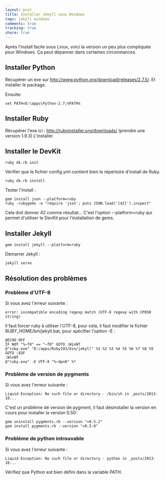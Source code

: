 ```yaml
---
layout: post
title: Installer Jekyll sous Windows
tags: jekyll windows
comments: true
tracking: true
share: true
---
```


Après l'install facile sous Linux, voici la version un peu plus compliquée pour Windows.
Ça peut dépanner dans certaines circonstances.

## Installer Python

Récupérer un exe sur http://www.python.org/download/releases/2.7.5/.
Et installer le package.

Ensuite:

	set PATH=D:\apps\Python-2.7;%PATH%
	
## Installer Ruby

Récupérer l'exe ici : http://rubyinstaller.org/downloads/ (prendre une version 1.9.3)
L'installer.

## Installer le DevKit

	ruby dk.rb init

Vérifier que le fichier config.yml contient bien le répertoire d'install de Ruby.

	ruby dk.rb install

Tester l'install :

	gem install json --platform=ruby
	ruby -rubygems -e "require 'json'; puts JSON.load('[42]').inspect"

Cela doit donner 42 comme résultat...
C'est l'option --platform=ruby qui permet d'utiliser le DevKit pour l'installation de gems.

## Installer Jekyll

	gem install jekyll --platform=ruby

Démarrer Jekyll :

	jekyll serve

## Résolution des problèmes

### Problème d'UTF-8

Si vous avez l'erreur suivante :

	error: incompatible encoding regexp match (UTF-8 regexp with CP850 string)
Il faut forcer ruby à utiliser l'UTF-8, pour cela, il faut modifier le fichier RUBY_HOME/bin/jekyll.bat, pour spécifier l'option -E :

	@ECHO OFF
	IF NOT "%~f0" == "~f0" GOTO :WinNT
	@"ruby.exe" "D:/apps/Ruby193/bin/jekyll" %1 %2 %3 %4 %5 %6 %7 %8 %9
	GOTO :EOF
	:WinNT
	@"ruby.exe" -E UTF-8 "%~dpn0" %*

### Problème de version de pygments

Si vous avez l'erreur suivante :

	Liquid Exception: No such file or directory - /bin/sh in _posts/2013-10...
	
C'est un problème de version de pygment, il faut désinstaller la version en cours pour installer la version 0.50:

	gem uninstall pygments.rb --version "=0.5.2"
	gem install pygments.rb --version "=0.5.0"

### Problème de python introuvable

Si vous avez l'erreur suivante :

	Liquid Exception: No such file or directory - python in _posts/2013-10...

Vérifiez que Python est bien défini dans la variable PATH.

 